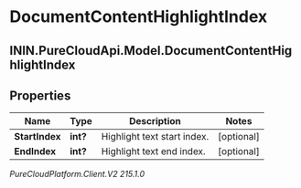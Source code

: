 # DocumentContentHighlightIndex

## ININ.PureCloudApi.Model.DocumentContentHighlightIndex

## Properties

|Name | Type | Description | Notes|
|------------ | ------------- | ------------- | -------------|
| **StartIndex** | **int?** | Highlight text start index. | [optional] |
| **EndIndex** | **int?** | Highlight text end index. | [optional] |



_PureCloudPlatform.Client.V2 215.1.0_
